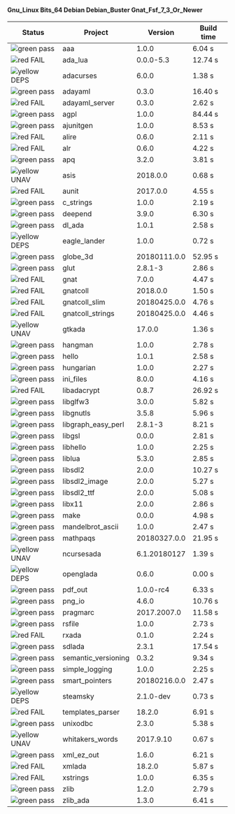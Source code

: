 #### Gnu_Linux Bits_64 Debian Debian_Buster Gnat_Fsf_7_3_Or_Newer

| Status | Project | Version | Build time |
| --- | --- | --- | --- |
|![green](https://placehold.it/8/00aa00/000000?text=+) pass | aaa | 1.0.0 |  6.04 s |
|![red](https://placehold.it/8/ff0000/000000?text=+) FAIL | ada_lua | 0.0.0-5.3 |  12.74 s |
|![yellow](https://placehold.it/8/ffbb00/000000?text=+) DEPS | adacurses | 6.0.0 |  1.38 s |
|![green](https://placehold.it/8/00aa00/000000?text=+) pass | adayaml | 0.3.0 |  16.40 s |
|![red](https://placehold.it/8/ff0000/000000?text=+) FAIL | adayaml_server | 0.3.0 |  2.62 s |
|![green](https://placehold.it/8/00aa00/000000?text=+) pass | agpl | 1.0.0 |  84.44 s |
|![green](https://placehold.it/8/00aa00/000000?text=+) pass | ajunitgen | 1.0.0 |  8.53 s |
|![red](https://placehold.it/8/ff0000/000000?text=+) FAIL | alire | 0.6.0 |  2.11 s |
|![red](https://placehold.it/8/ff0000/000000?text=+) FAIL | alr | 0.6.0 |  4.22 s |
|![green](https://placehold.it/8/00aa00/000000?text=+) pass | apq | 3.2.0 |  3.81 s |
|![yellow](https://placehold.it/8/ffbb00/000000?text=+) UNAV | asis | 2018.0.0 |  0.68 s |
|![red](https://placehold.it/8/ff0000/000000?text=+) FAIL | aunit | 2017.0.0 |  4.55 s |
|![green](https://placehold.it/8/00aa00/000000?text=+) pass | c_strings | 1.0.0 |  2.19 s |
|![green](https://placehold.it/8/00aa00/000000?text=+) pass | deepend | 3.9.0 |  6.30 s |
|![green](https://placehold.it/8/00aa00/000000?text=+) pass | dl_ada | 1.0.1 |  2.58 s |
|![yellow](https://placehold.it/8/ffbb00/000000?text=+) DEPS | eagle_lander | 1.0.0 |  0.72 s |
|![green](https://placehold.it/8/00aa00/000000?text=+) pass | globe_3d | 20180111.0.0 |  52.95 s |
|![green](https://placehold.it/8/00aa00/000000?text=+) pass | glut | 2.8.1-3 |  2.86 s |
|![red](https://placehold.it/8/ff0000/000000?text=+) FAIL | gnat | 7.0.0 |  4.47 s |
|![red](https://placehold.it/8/ff0000/000000?text=+) FAIL | gnatcoll | 2018.0.0 |  1.50 s |
|![red](https://placehold.it/8/ff0000/000000?text=+) FAIL | gnatcoll_slim | 20180425.0.0 |  4.76 s |
|![red](https://placehold.it/8/ff0000/000000?text=+) FAIL | gnatcoll_strings | 20180425.0.0 |  4.46 s |
|![yellow](https://placehold.it/8/ffbb00/000000?text=+) UNAV | gtkada | 17.0.0 |  1.36 s |
|![green](https://placehold.it/8/00aa00/000000?text=+) pass | hangman | 1.0.0 |  2.78 s |
|![green](https://placehold.it/8/00aa00/000000?text=+) pass | hello | 1.0.1 |  2.58 s |
|![green](https://placehold.it/8/00aa00/000000?text=+) pass | hungarian | 1.0.0 |  2.27 s |
|![green](https://placehold.it/8/00aa00/000000?text=+) pass | ini_files | 8.0.0 |  4.16 s |
|![red](https://placehold.it/8/ff0000/000000?text=+) FAIL | libadacrypt | 0.8.7 |  26.92 s |
|![green](https://placehold.it/8/00aa00/000000?text=+) pass | libglfw3 | 3.0.0 |  5.82 s |
|![green](https://placehold.it/8/00aa00/000000?text=+) pass | libgnutls | 3.5.8 |  5.96 s |
|![green](https://placehold.it/8/00aa00/000000?text=+) pass | libgraph_easy_perl | 2.8.1-3 |  8.21 s |
|![green](https://placehold.it/8/00aa00/000000?text=+) pass | libgsl | 0.0.0 |  2.81 s |
|![green](https://placehold.it/8/00aa00/000000?text=+) pass | libhello | 1.0.0 |  2.25 s |
|![green](https://placehold.it/8/00aa00/000000?text=+) pass | liblua | 5.3.0 |  2.85 s |
|![green](https://placehold.it/8/00aa00/000000?text=+) pass | libsdl2 | 2.0.0 |  10.27 s |
|![green](https://placehold.it/8/00aa00/000000?text=+) pass | libsdl2_image | 2.0.0 |  5.27 s |
|![green](https://placehold.it/8/00aa00/000000?text=+) pass | libsdl2_ttf | 2.0.0 |  5.08 s |
|![green](https://placehold.it/8/00aa00/000000?text=+) pass | libx11 | 2.0.0 |  2.86 s |
|![green](https://placehold.it/8/00aa00/000000?text=+) pass | make | 0.0.0 |  4.98 s |
|![green](https://placehold.it/8/00aa00/000000?text=+) pass | mandelbrot_ascii | 1.0.0 |  2.47 s |
|![green](https://placehold.it/8/00aa00/000000?text=+) pass | mathpaqs | 20180327.0.0 |  21.95 s |
|![yellow](https://placehold.it/8/ffbb00/000000?text=+) UNAV | ncursesada | 6.1.20180127 |  1.39 s |
|![yellow](https://placehold.it/8/ffbb00/000000?text=+) DEPS | openglada | 0.6.0 |  0.00 s |
|![green](https://placehold.it/8/00aa00/000000?text=+) pass | pdf_out | 1.0.0-rc4 |  6.33 s |
|![green](https://placehold.it/8/00aa00/000000?text=+) pass | png_io | 4.6.0 |  10.76 s |
|![green](https://placehold.it/8/00aa00/000000?text=+) pass | pragmarc | 2017.2007.0 |  11.58 s |
|![green](https://placehold.it/8/00aa00/000000?text=+) pass | rsfile | 1.0.0 |  2.73 s |
|![red](https://placehold.it/8/ff0000/000000?text=+) FAIL | rxada | 0.1.0 |  2.24 s |
|![green](https://placehold.it/8/00aa00/000000?text=+) pass | sdlada | 2.3.1 |  17.54 s |
|![green](https://placehold.it/8/00aa00/000000?text=+) pass | semantic_versioning | 0.3.2 |  9.34 s |
|![green](https://placehold.it/8/00aa00/000000?text=+) pass | simple_logging | 1.0.0 |  2.25 s |
|![green](https://placehold.it/8/00aa00/000000?text=+) pass | smart_pointers | 20180216.0.0 |  2.47 s |
|![yellow](https://placehold.it/8/ffbb00/000000?text=+) DEPS | steamsky | 2.1.0-dev |  0.73 s |
|![red](https://placehold.it/8/ff0000/000000?text=+) FAIL | templates_parser | 18.2.0 |  6.91 s |
|![green](https://placehold.it/8/00aa00/000000?text=+) pass | unixodbc | 2.3.0 |  5.38 s |
|![yellow](https://placehold.it/8/ffbb00/000000?text=+) UNAV | whitakers_words | 2017.9.10 |  0.67 s |
|![green](https://placehold.it/8/00aa00/000000?text=+) pass | xml_ez_out | 1.6.0 |  6.21 s |
|![red](https://placehold.it/8/ff0000/000000?text=+) FAIL | xmlada | 18.2.0 |  5.87 s |
|![red](https://placehold.it/8/ff0000/000000?text=+) FAIL | xstrings | 1.0.0 |  6.35 s |
|![green](https://placehold.it/8/00aa00/000000?text=+) pass | zlib | 1.2.0 |  2.79 s |
|![green](https://placehold.it/8/00aa00/000000?text=+) pass | zlib_ada | 1.3.0 |  6.41 s |

